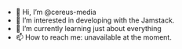 - 👋 Hi, I’m @cereus-media
- 👀 I’m interested in developing with the Jamstack.
- 🌱 I’m currently learning just about everything
- 📫 How to reach me: unavailable at the moment.

<!---
cereus-media/cereus-media is a ✨ special ✨ repository because its `README.md` (this file) appears on your GitHub profile.
You can click the Preview link to take a look at your changes.
--->
